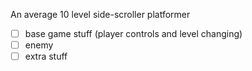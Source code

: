 An average 10 level side-scroller platformer

-[ ] base game stuff (player controls and level changing)
-[ ] enemy
-[ ] extra stuff

